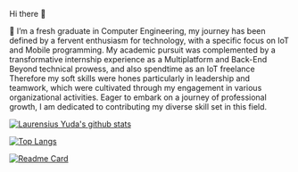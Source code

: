 Hi there 👋


🔭 I’m a fresh graduate in Computer Engineering, my journey has been defined by a fervent enthusiasm for technology, with a specific focus on IoT and Mobile programming. My academic pursuit was complemented by a transformative internship experience as a Multiplatform and Back-End Beyond technical prowess, and also spendtime as an IoT freelance Therefore my soft skills were hones particularly in leadership and teamwork, which were cultivated through my engagement in various organizational activities. Eager to embark on a journey of professional growth, I am dedicated to contributing my diverse skill set in this field.


[![Laurensius Yuda's github stats](https://github-readme-stats.vercel.app/api?username=laurensiusyuda&count_private=true&show_icons=true&theme=radical&hide_rank=false)](https://github.com/laurensiusyuda)

[![Top Langs](https://github-readme-stats.vercel.app/api/top-langs/?username=laurensiusyuda)](https://github.com/laurensiusyuda)

[![Readme Card](https://github-readme-stats.vercel.app/api/pin/?username=laurensiusyuda&repo=namarepo&theme=radical)](https://github.com/laurensiusyuda/namarepo)



